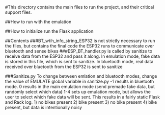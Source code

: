#This directory contains the main files to run the project, and their critical support files.

##How to run with the emulation

##How to initialize run the Flask application

##Contents
###BT_wtih_info_string_ESP32
	is not strictly necessary to run the files, but contains the final code the ESP32 runs to communicate over bluetooth and sense bikes
###ESP_BT_handler.py 
	is called by sanitize to receive data from the ESP32 and pass it along.
	In emulation mode, fake data is stored in this file, which is sent to sanitize. 
	In bluetooth mode, real data received over bluetooth from the ESP32 is sent to sanitize


###Sanitize.py
	To change between emlation and bluetooth modes, change the value of EMULATE global variable in sanitize.py
		-1 results in bluetooth mode. 
		0 results in the main emulation mode (send premade fake data, but randomly select which data)
		1-4 sets up emulation mode, but allows the user to select which fake data will be sent. This results in a fairly static Flask and Rack log.
			1) no bikes present
			2) bike present
			3) no bike present
			4) bike present, but data is intentionally noisy
			
